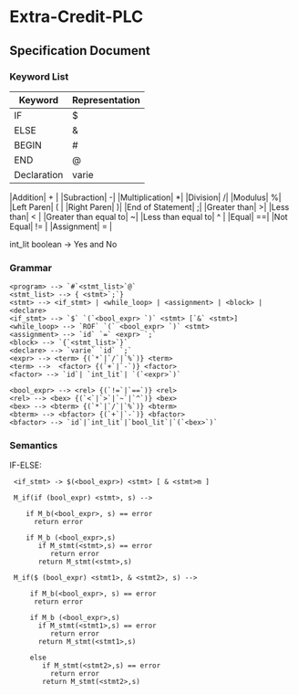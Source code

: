 # Extra-Credit-PLC
## **Specification Document**

### Keyword List
  |Keyword| Representation|
  |-------|-------|
  |IF| $|
  |ELSE| &|
  |BEGIN| #|
  |END| @|
  |Declaration| varie|

  
  |Addition| + |
  |Subraction| -|
  |Multiplication| *|
  |Division| /|
  |Modulus| %|
  |Left Paren| ( |
  |Right Paren| )|
  |End of Statement| ;|
  |Greater than| >|
  |Less than| < |
  |Greater than equal to| ~|
  |Less than equal to| ^ |
  |Equal| ==|
  |Not Equal| != |
  |Assignment| = |
  
  int_lit
  boolean -> Yes and No
  
### Grammar
  ````
  <program> --> `#`<stmt_list>`@`
  <stmt_list> --> { <stmt>`;`}
  <stmt> --> <if_stmt> | <while_loop> | <assignment> | <block> |  <declare> 
  <if_stmt> --> `$` `(`<bool_expr> `)` <stmt> [`&` <stmt>]
  <while_loop> --> `ROF` `(` <bool_expr> `)` <stmt>
  <assignment> --> `id` `=` <expr> `;`
  <block> --> `{`<stmt_list>`}`
  <declare> --> `varie` `id` `;`
  <expr> --> <term> {(`*`|`/`|`%`)} <term>
  <term> -->  <factor> {(`+`|`-`)} <factor>
  <factor> --> `id`| `int_lit`| `(`<expr>`)`

  <bool_expr> --> <rel> {(`!=`|`==`)} <rel>
  <rel> --> <bex> {(`<`|`>`|`~`|`^`)} <bex>
  <bex> --> <bterm> {(`*`|`/`|`%`)} <bterm>
  <bterm> --> <bfactor> {(`+`|`-`)} <bfactor>
  <bfactor> --> `id`|`int_lit`|`bool_lit`|`(`<bex>`)`

```` 

### Semantics
IF-ELSE:
````
 <if_stmt> -> $(<bool_expr>) <stmt> [ & <stmt>m ]
 
 M_if(if (bool_expr) <stmt>, s) -->
    
    if M_b(<bool_expr>, s) == error
      return error
    
    if M_b (<bool_expr>,s) 
       if M_stmt(<stmt>,s) == error
          return error
       return M_stmt(<stmt>,s)
       
 M_if($ (bool_expr) <stmt1>, & <stmt2>, s) -->
    
     if M_b(<bool_expr>, s) == error
      return error
     
     if M_b (<bool_expr>,s) 
       if M_stmt(<stmt1>,s) == error
          return error
       return M_stmt(<stmt1>,s)
       
     else
        if M_stmt(<stmt2>,s) == error
          return error
        return M_stmt(<stmt2>,s)
        
````

    
  
